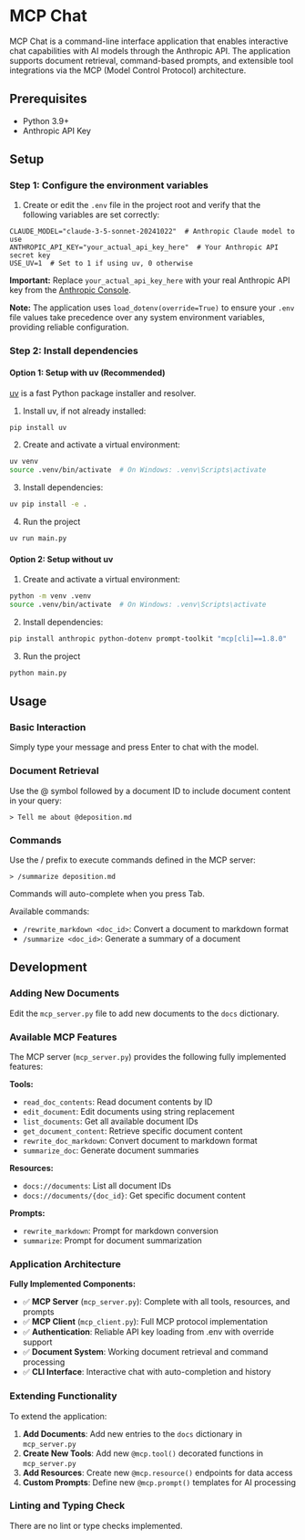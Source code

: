 # MCP Chat

MCP Chat is a command-line interface application that enables interactive chat capabilities with AI models through the Anthropic API. The application supports document retrieval, command-based prompts, and extensible tool integrations via the MCP (Model Control Protocol) architecture.

## Prerequisites

- Python 3.9+
- Anthropic API Key

## Setup

### Step 1: Configure the environment variables

1. Create or edit the `.env` file in the project root and verify that the following variables are set correctly:

```
CLAUDE_MODEL="claude-3-5-sonnet-20241022"  # Anthropic Claude model to use
ANTHROPIC_API_KEY="your_actual_api_key_here"  # Your Anthropic API secret key
USE_UV=1  # Set to 1 if using uv, 0 otherwise
```

**Important:** Replace `your_actual_api_key_here` with your real Anthropic API key from the [Anthropic Console](https://console.anthropic.com/).

**Note:** The application uses `load_dotenv(override=True)` to ensure your `.env` file values take precedence over any system environment variables, providing reliable configuration.

### Step 2: Install dependencies

#### Option 1: Setup with uv (Recommended)

[uv](https://github.com/astral-sh/uv) is a fast Python package installer and resolver.

1. Install uv, if not already installed:

```bash
pip install uv
```

2. Create and activate a virtual environment:

```bash
uv venv
source .venv/bin/activate  # On Windows: .venv\Scripts\activate
```

3. Install dependencies:

```bash
uv pip install -e .
```

4. Run the project

```bash
uv run main.py
```

#### Option 2: Setup without uv

1. Create and activate a virtual environment:

```bash
python -m venv .venv
source .venv/bin/activate  # On Windows: .venv\Scripts\activate
```

2. Install dependencies:

```bash
pip install anthropic python-dotenv prompt-toolkit "mcp[cli]==1.8.0"
```

3. Run the project

```bash
python main.py
```

## Usage

### Basic Interaction

Simply type your message and press Enter to chat with the model.

### Document Retrieval

Use the @ symbol followed by a document ID to include document content in your query:

```
> Tell me about @deposition.md
```

### Commands

Use the / prefix to execute commands defined in the MCP server:

```
> /summarize deposition.md
```

Commands will auto-complete when you press Tab.

Available commands:
- `/rewrite_markdown <doc_id>`: Convert a document to markdown format
- `/summarize <doc_id>`: Generate a summary of a document

## Development

### Adding New Documents

Edit the `mcp_server.py` file to add new documents to the `docs` dictionary.

### Available MCP Features

The MCP server (`mcp_server.py`) provides the following fully implemented features:

**Tools:**
- `read_doc_contents`: Read document contents by ID
- `edit_document`: Edit documents using string replacement
- `list_documents`: Get all available document IDs
- `get_document_content`: Retrieve specific document content
- `rewrite_doc_markdown`: Convert document to markdown format
- `summarize_doc`: Generate document summaries

**Resources:**
- `docs://documents`: List all document IDs
- `docs://documents/{doc_id}`: Get specific document content

**Prompts:**
- `rewrite_markdown`: Prompt for markdown conversion
- `summarize`: Prompt for document summarization

### Application Architecture

**Fully Implemented Components:**
- ✅ **MCP Server** (`mcp_server.py`): Complete with all tools, resources, and prompts
- ✅ **MCP Client** (`mcp_client.py`): Full MCP protocol implementation
- ✅ **Authentication**: Reliable API key loading from .env with override support
- ✅ **Document System**: Working document retrieval and command processing
- ✅ **CLI Interface**: Interactive chat with auto-completion and history

### Extending Functionality

To extend the application:

1. **Add Documents**: Add new entries to the `docs` dictionary in `mcp_server.py`
2. **Create New Tools**: Add new `@mcp.tool()` decorated functions in `mcp_server.py`
3. **Add Resources**: Create new `@mcp.resource()` endpoints for data access
4. **Custom Prompts**: Define new `@mcp.prompt()` templates for AI processing

### Linting and Typing Check

There are no lint or type checks implemented.
